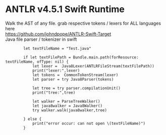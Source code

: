 
# ANTLR v4.5.1 Swift Runtime


Walk the AST of any file. grab respective tokens / lexers for ALL languages here    
https://github.com/johndpope/ANTLR-Swift-Target    
Java file parser / tokenizer in swift     


            let textFileName = "Test.java"
            
            if let textFilePath = Bundle.main.path(forResource: textFileName, ofType: nil) {
                let lexer =  Java8Lexer(ANTLRFileStream(textFilePath))
                print("lexer:",lexer)
                let tokens =  CommonTokenStream(lexer)
                let parser = try Java8Parser(tokens)
               
                let tree = try parser.compilationUnit()
                print("tree:",tree)
                
                let walker = ParseTreeWalker()
                let java8walker = Java8Walker()
                try walker.walk(java8walker,tree)
                
            } else {
                print("error occur: can not open \(textFileName)")
            }



